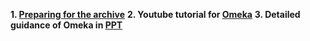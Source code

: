 **1. [Preparing for the archive](https://docs.google.com/presentation/d/18KO1ZBzzinxwJu_m2qUHwHIDeaT6uWa1DMPkNme4o7U/edit#slide=id.p)**
**2. Youtube tutorial for [Omeka](https://www.youtube.com/watch?v=FncO08PeK9o)**
**3. Detailed guidance of Omeka in [PPT](https://docs.google.com/presentation/d/1wZ3vmuuXwn1kOfEppEGTdXx9XHMeg1jtn5e0uPQZcxU/edit#slide=id.g30463b4b6a7_0_260)**
